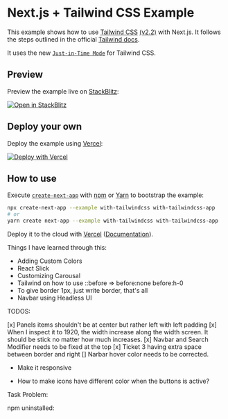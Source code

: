 # Next.js + Tailwind CSS Example

This example shows how to use [Tailwind CSS](https://tailwindcss.com/) [(v2.2)](https://blog.tailwindcss.com/tailwindcss-2-2) with Next.js. It follows the steps outlined in the official [Tailwind docs](https://tailwindcss.com/docs/guides/nextjs).

It uses the new [`Just-in-Time Mode`](https://tailwindcss.com/docs/just-in-time-mode) for Tailwind CSS.

## Preview

Preview the example live on [StackBlitz](http://stackblitz.com/):

[![Open in StackBlitz](https://developer.stackblitz.com/img/open_in_stackblitz.svg)](https://stackblitz.com/github/vercel/next.js/tree/canary/examples/with-tailwindcss)

## Deploy your own

Deploy the example using [Vercel](https://vercel.com?utm_source=github&utm_medium=readme&utm_campaign=next-example):

[![Deploy with Vercel](https://vercel.com/button)](https://vercel.com/new/git/external?repository-url=https://github.com/vercel/next.js/tree/canary/examples/with-tailwindcss&project-name=with-tailwindcss&repository-name=with-tailwindcss)

## How to use

Execute [`create-next-app`](https://github.com/vercel/next.js/tree/canary/packages/create-next-app) with [npm](https://docs.npmjs.com/cli/init) or [Yarn](https://yarnpkg.com/lang/en/docs/cli/create/) to bootstrap the example:

```bash
npx create-next-app --example with-tailwindcss with-tailwindcss-app
# or
yarn create next-app --example with-tailwindcss with-tailwindcss-app
```

Deploy it to the cloud with [Vercel](https://vercel.com/new?utm_source=github&utm_medium=readme&utm_campaign=next-example) ([Documentation](https://nextjs.org/docs/deployment)).

Things I have learned through this:

- Adding Custom Colors
- React Slick
- Customizing Carousal
- Tailwind on how to use ::before => before:none before:h-0
- To give border 1px, just write border, that's all
- Navbar using Headless UI

TODOS:

[x] Panels items shouldn't be at center but rather left with left padding
[x] When I inspect it to 1920, the width increase along the width screen. It should be stick no matter how much increases.
[x] Navbar and Search Modifier needs to be fixed at the top
[x] Ticket 3 having extra space between border and right
[] Narbar hover color needs to be corrected.

- Make it responsive
- How to make icons have different color when the buttons is active?

  <!-- npm i @material-ui/icons -->
  <!-- npm i @material-ui/core -->

Task Problem:

npm uninstalled:

<!-- npm install react-slick -->
<!-- npm install slick-carousal -->
